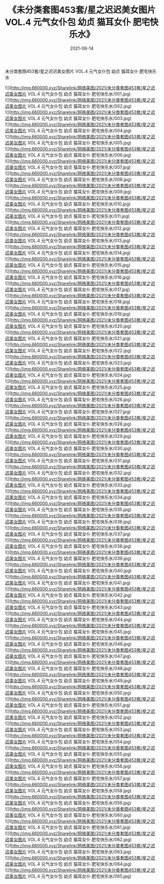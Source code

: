 ﻿---
layout: post
title:  《未分类套图453套/星之迟迟美女图片 VOL.4 元气女仆包 幼贞 猫耳女仆 肥宅快乐水》
date:   2021-06-14
img: http://img.660000.xyz/Sharelink/网络美图/2021/未分类套图453套/星之迟迟美女图片 VOL.4 元气女仆包 幼贞 猫耳女仆 肥宅快乐水/000.jpg
categories: [美女, 清纯, 唯美]
---

未分类套图453套/星之迟迟美女图片 VOL.4 元气女仆包 幼贞 猫耳女仆 肥宅快乐水

 ![](http://img.660000.xyz/Sharelink/网络美图/2021/未分类套图453套/星之迟迟美女图片 VOL.4 元气女仆包 幼贞 猫耳女仆 肥宅快乐水/001.jpg) <br>![](http://img.660000.xyz/Sharelink/网络美图/2021/未分类套图453套/星之迟迟美女图片 VOL.4 元气女仆包 幼贞 猫耳女仆 肥宅快乐水/002.jpg) <br>![](http://img.660000.xyz/Sharelink/网络美图/2021/未分类套图453套/星之迟迟美女图片 VOL.4 元气女仆包 幼贞 猫耳女仆 肥宅快乐水/003.jpg) <br>![](http://img.660000.xyz/Sharelink/网络美图/2021/未分类套图453套/星之迟迟美女图片 VOL.4 元气女仆包 幼贞 猫耳女仆 肥宅快乐水/004.jpg) <br>![](http://img.660000.xyz/Sharelink/网络美图/2021/未分类套图453套/星之迟迟美女图片 VOL.4 元气女仆包 幼贞 猫耳女仆 肥宅快乐水/005.jpg) <br>![](http://img.660000.xyz/Sharelink/网络美图/2021/未分类套图453套/星之迟迟美女图片 VOL.4 元气女仆包 幼贞 猫耳女仆 肥宅快乐水/006.jpg) <br>![](http://img.660000.xyz/Sharelink/网络美图/2021/未分类套图453套/星之迟迟美女图片 VOL.4 元气女仆包 幼贞 猫耳女仆 肥宅快乐水/007.jpg) <br>![](http://img.660000.xyz/Sharelink/网络美图/2021/未分类套图453套/星之迟迟美女图片 VOL.4 元气女仆包 幼贞 猫耳女仆 肥宅快乐水/008.jpg) <br>![](http://img.660000.xyz/Sharelink/网络美图/2021/未分类套图453套/星之迟迟美女图片 VOL.4 元气女仆包 幼贞 猫耳女仆 肥宅快乐水/009.jpg) <br>![](http://img.660000.xyz/Sharelink/网络美图/2021/未分类套图453套/星之迟迟美女图片 VOL.4 元气女仆包 幼贞 猫耳女仆 肥宅快乐水/010.jpg) <br>![](http://img.660000.xyz/Sharelink/网络美图/2021/未分类套图453套/星之迟迟美女图片 VOL.4 元气女仆包 幼贞 猫耳女仆 肥宅快乐水/011.jpg) <br>![](http://img.660000.xyz/Sharelink/网络美图/2021/未分类套图453套/星之迟迟美女图片 VOL.4 元气女仆包 幼贞 猫耳女仆 肥宅快乐水/012.jpg) <br>![](http://img.660000.xyz/Sharelink/网络美图/2021/未分类套图453套/星之迟迟美女图片 VOL.4 元气女仆包 幼贞 猫耳女仆 肥宅快乐水/013.jpg) <br>![](http://img.660000.xyz/Sharelink/网络美图/2021/未分类套图453套/星之迟迟美女图片 VOL.4 元气女仆包 幼贞 猫耳女仆 肥宅快乐水/014.jpg) <br>![](http://img.660000.xyz/Sharelink/网络美图/2021/未分类套图453套/星之迟迟美女图片 VOL.4 元气女仆包 幼贞 猫耳女仆 肥宅快乐水/015.jpg) <br>![](http://img.660000.xyz/Sharelink/网络美图/2021/未分类套图453套/星之迟迟美女图片 VOL.4 元气女仆包 幼贞 猫耳女仆 肥宅快乐水/016.jpg) <br>![](http://img.660000.xyz/Sharelink/网络美图/2021/未分类套图453套/星之迟迟美女图片 VOL.4 元气女仆包 幼贞 猫耳女仆 肥宅快乐水/017.jpg) <br>![](http://img.660000.xyz/Sharelink/网络美图/2021/未分类套图453套/星之迟迟美女图片 VOL.4 元气女仆包 幼贞 猫耳女仆 肥宅快乐水/018.jpg) <br>![](http://img.660000.xyz/Sharelink/网络美图/2021/未分类套图453套/星之迟迟美女图片 VOL.4 元气女仆包 幼贞 猫耳女仆 肥宅快乐水/019.jpg) <br>![](http://img.660000.xyz/Sharelink/网络美图/2021/未分类套图453套/星之迟迟美女图片 VOL.4 元气女仆包 幼贞 猫耳女仆 肥宅快乐水/020.jpg) <br>![](http://img.660000.xyz/Sharelink/网络美图/2021/未分类套图453套/星之迟迟美女图片 VOL.4 元气女仆包 幼贞 猫耳女仆 肥宅快乐水/021.jpg) <br>![](http://img.660000.xyz/Sharelink/网络美图/2021/未分类套图453套/星之迟迟美女图片 VOL.4 元气女仆包 幼贞 猫耳女仆 肥宅快乐水/022.jpg) <br>![](http://img.660000.xyz/Sharelink/网络美图/2021/未分类套图453套/星之迟迟美女图片 VOL.4 元气女仆包 幼贞 猫耳女仆 肥宅快乐水/023.jpg) <br>![](http://img.660000.xyz/Sharelink/网络美图/2021/未分类套图453套/星之迟迟美女图片 VOL.4 元气女仆包 幼贞 猫耳女仆 肥宅快乐水/024.jpg) <br>![](http://img.660000.xyz/Sharelink/网络美图/2021/未分类套图453套/星之迟迟美女图片 VOL.4 元气女仆包 幼贞 猫耳女仆 肥宅快乐水/025.jpg) <br>![](http://img.660000.xyz/Sharelink/网络美图/2021/未分类套图453套/星之迟迟美女图片 VOL.4 元气女仆包 幼贞 猫耳女仆 肥宅快乐水/026.jpg) <br>![](http://img.660000.xyz/Sharelink/网络美图/2021/未分类套图453套/星之迟迟美女图片 VOL.4 元气女仆包 幼贞 猫耳女仆 肥宅快乐水/027.jpg) <br>![](http://img.660000.xyz/Sharelink/网络美图/2021/未分类套图453套/星之迟迟美女图片 VOL.4 元气女仆包 幼贞 猫耳女仆 肥宅快乐水/028.jpg) <br>![](http://img.660000.xyz/Sharelink/网络美图/2021/未分类套图453套/星之迟迟美女图片 VOL.4 元气女仆包 幼贞 猫耳女仆 肥宅快乐水/029.jpg) <br>![](http://img.660000.xyz/Sharelink/网络美图/2021/未分类套图453套/星之迟迟美女图片 VOL.4 元气女仆包 幼贞 猫耳女仆 肥宅快乐水/030.jpg) <br>![](http://img.660000.xyz/Sharelink/网络美图/2021/未分类套图453套/星之迟迟美女图片 VOL.4 元气女仆包 幼贞 猫耳女仆 肥宅快乐水/031.jpg) <br>![](http://img.660000.xyz/Sharelink/网络美图/2021/未分类套图453套/星之迟迟美女图片 VOL.4 元气女仆包 幼贞 猫耳女仆 肥宅快乐水/032.jpg) <br>![](http://img.660000.xyz/Sharelink/网络美图/2021/未分类套图453套/星之迟迟美女图片 VOL.4 元气女仆包 幼贞 猫耳女仆 肥宅快乐水/033.jpg) <br>![](http://img.660000.xyz/Sharelink/网络美图/2021/未分类套图453套/星之迟迟美女图片 VOL.4 元气女仆包 幼贞 猫耳女仆 肥宅快乐水/034.jpg) <br>![](http://img.660000.xyz/Sharelink/网络美图/2021/未分类套图453套/星之迟迟美女图片 VOL.4 元气女仆包 幼贞 猫耳女仆 肥宅快乐水/035.jpg) <br>![](http://img.660000.xyz/Sharelink/网络美图/2021/未分类套图453套/星之迟迟美女图片 VOL.4 元气女仆包 幼贞 猫耳女仆 肥宅快乐水/036.jpg) <br>![](http://img.660000.xyz/Sharelink/网络美图/2021/未分类套图453套/星之迟迟美女图片 VOL.4 元气女仆包 幼贞 猫耳女仆 肥宅快乐水/037.jpg) <br>![](http://img.660000.xyz/Sharelink/网络美图/2021/未分类套图453套/星之迟迟美女图片 VOL.4 元气女仆包 幼贞 猫耳女仆 肥宅快乐水/038.jpg) <br>![](http://img.660000.xyz/Sharelink/网络美图/2021/未分类套图453套/星之迟迟美女图片 VOL.4 元气女仆包 幼贞 猫耳女仆 肥宅快乐水/039.jpg) <br>![](http://img.660000.xyz/Sharelink/网络美图/2021/未分类套图453套/星之迟迟美女图片 VOL.4 元气女仆包 幼贞 猫耳女仆 肥宅快乐水/040.jpg) <br>![](http://img.660000.xyz/Sharelink/网络美图/2021/未分类套图453套/星之迟迟美女图片 VOL.4 元气女仆包 幼贞 猫耳女仆 肥宅快乐水/041.jpg) <br>![](http://img.660000.xyz/Sharelink/网络美图/2021/未分类套图453套/星之迟迟美女图片 VOL.4 元气女仆包 幼贞 猫耳女仆 肥宅快乐水/042.jpg) <br>![](http://img.660000.xyz/Sharelink/网络美图/2021/未分类套图453套/星之迟迟美女图片 VOL.4 元气女仆包 幼贞 猫耳女仆 肥宅快乐水/043.jpg) <br>![](http://img.660000.xyz/Sharelink/网络美图/2021/未分类套图453套/星之迟迟美女图片 VOL.4 元气女仆包 幼贞 猫耳女仆 肥宅快乐水/044.jpg) <br>![](http://img.660000.xyz/Sharelink/网络美图/2021/未分类套图453套/星之迟迟美女图片 VOL.4 元气女仆包 幼贞 猫耳女仆 肥宅快乐水/045.jpg) <br>![](http://img.660000.xyz/Sharelink/网络美图/2021/未分类套图453套/星之迟迟美女图片 VOL.4 元气女仆包 幼贞 猫耳女仆 肥宅快乐水/046.jpg) <br>![](http://img.660000.xyz/Sharelink/网络美图/2021/未分类套图453套/星之迟迟美女图片 VOL.4 元气女仆包 幼贞 猫耳女仆 肥宅快乐水/047.jpg) <br>![](http://img.660000.xyz/Sharelink/网络美图/2021/未分类套图453套/星之迟迟美女图片 VOL.4 元气女仆包 幼贞 猫耳女仆 肥宅快乐水/048.jpg) <br>![](http://img.660000.xyz/Sharelink/网络美图/2021/未分类套图453套/星之迟迟美女图片 VOL.4 元气女仆包 幼贞 猫耳女仆 肥宅快乐水/049.jpg) <br>![](http://img.660000.xyz/Sharelink/网络美图/2021/未分类套图453套/星之迟迟美女图片 VOL.4 元气女仆包 幼贞 猫耳女仆 肥宅快乐水/050.jpg) <br>![](http://img.660000.xyz/Sharelink/网络美图/2021/未分类套图453套/星之迟迟美女图片 VOL.4 元气女仆包 幼贞 猫耳女仆 肥宅快乐水/051.jpg) <br>![](http://img.660000.xyz/Sharelink/网络美图/2021/未分类套图453套/星之迟迟美女图片 VOL.4 元气女仆包 幼贞 猫耳女仆 肥宅快乐水/052.jpg) <br>![](http://img.660000.xyz/Sharelink/网络美图/2021/未分类套图453套/星之迟迟美女图片 VOL.4 元气女仆包 幼贞 猫耳女仆 肥宅快乐水/053.jpg) <br>![](http://img.660000.xyz/Sharelink/网络美图/2021/未分类套图453套/星之迟迟美女图片 VOL.4 元气女仆包 幼贞 猫耳女仆 肥宅快乐水/054.jpg) <br>![](http://img.660000.xyz/Sharelink/网络美图/2021/未分类套图453套/星之迟迟美女图片 VOL.4 元气女仆包 幼贞 猫耳女仆 肥宅快乐水/055.jpg) <br>![](http://img.660000.xyz/Sharelink/网络美图/2021/未分类套图453套/星之迟迟美女图片 VOL.4 元气女仆包 幼贞 猫耳女仆 肥宅快乐水/056.jpg) <br>![](http://img.660000.xyz/Sharelink/网络美图/2021/未分类套图453套/星之迟迟美女图片 VOL.4 元气女仆包 幼贞 猫耳女仆 肥宅快乐水/057.jpg) <br>![](http://img.660000.xyz/Sharelink/网络美图/2021/未分类套图453套/星之迟迟美女图片 VOL.4 元气女仆包 幼贞 猫耳女仆 肥宅快乐水/058.jpg) <br>![](http://img.660000.xyz/Sharelink/网络美图/2021/未分类套图453套/星之迟迟美女图片 VOL.4 元气女仆包 幼贞 猫耳女仆 肥宅快乐水/059.jpg) <br>![](http://img.660000.xyz/Sharelink/网络美图/2021/未分类套图453套/星之迟迟美女图片 VOL.4 元气女仆包 幼贞 猫耳女仆 肥宅快乐水/060.jpg) <br>![](http://img.660000.xyz/Sharelink/网络美图/2021/未分类套图453套/星之迟迟美女图片 VOL.4 元气女仆包 幼贞 猫耳女仆 肥宅快乐水/061.jpg) <br>![](http://img.660000.xyz/Sharelink/网络美图/2021/未分类套图453套/星之迟迟美女图片 VOL.4 元气女仆包 幼贞 猫耳女仆 肥宅快乐水/062.jpg) <br>![](http://img.660000.xyz/Sharelink/网络美图/2021/未分类套图453套/星之迟迟美女图片 VOL.4 元气女仆包 幼贞 猫耳女仆 肥宅快乐水/063.jpg) <br>![](http://img.660000.xyz/Sharelink/网络美图/2021/未分类套图453套/星之迟迟美女图片 VOL.4 元气女仆包 幼贞 猫耳女仆 肥宅快乐水/064.jpg) <br>![](http://img.660000.xyz/Sharelink/网络美图/2021/未分类套图453套/星之迟迟美女图片 VOL.4 元气女仆包 幼贞 猫耳女仆 肥宅快乐水/065.jpg) <br>
